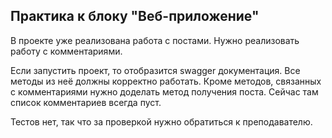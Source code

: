 ## Практика к блоку "Веб-приложение"

В проекте уже реализована работа с постами.
Нужно реализовать работу с комментариями.

Если запустить проект, то отобразится swagger документация.
Все методы из неё должны корректно работать.
Кроме методов, связанных с комментариями нужно доделать метод получения поста.
Сейчас там список комментариев всегда пуст.

Тестов нет, так что за проверкой нужно обратиться к преподавателю.
